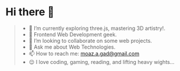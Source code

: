 
# Hi there 👋

> - 🔭 I’m currently exploring three.js, mastering 3D artistry!.
> - 🌱 Frontend Web Development geek.
> - 🤝 I’m looking to collaborate on some web projects.
> - 💬 Ask me about Web Technologies.
> - 📫 How to reach me: moaz.a.gad@gmail.com
> - 😌 I love coding, gaming, reading, and lifting heavy wights...
